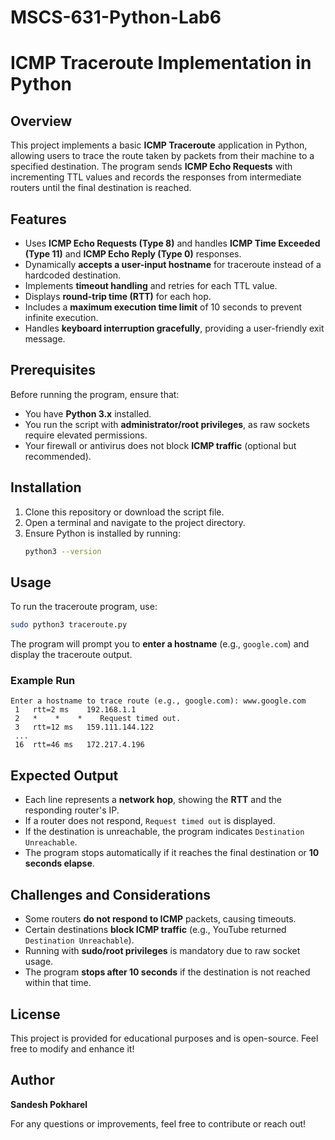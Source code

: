 # MSCS-631-Python-Lab6

# ICMP Traceroute Implementation in Python

## Overview
This project implements a basic **ICMP Traceroute** application in Python, allowing users to trace the route taken by packets from their machine to a specified destination. The program sends **ICMP Echo Requests** with incrementing TTL values and records the responses from intermediate routers until the final destination is reached.

## Features
- Uses **ICMP Echo Requests (Type 8)** and handles **ICMP Time Exceeded (Type 11)** and **ICMP Echo Reply (Type 0)** responses.
- Dynamically **accepts a user-input hostname** for traceroute instead of a hardcoded destination.
- Implements **timeout handling** and retries for each TTL value.
- Displays **round-trip time (RTT)** for each hop.
- Includes a **maximum execution time limit** of 10 seconds to prevent infinite execution.
- Handles **keyboard interruption gracefully**, providing a user-friendly exit message.

## Prerequisites
Before running the program, ensure that:
- You have **Python 3.x** installed.
- You run the script with **administrator/root privileges**, as raw sockets require elevated permissions.
- Your firewall or antivirus does not block **ICMP traffic** (optional but recommended).

## Installation
1. Clone this repository or download the script file.
2. Open a terminal and navigate to the project directory.
3. Ensure Python is installed by running:
   ```bash
   python3 --version
   ```

## Usage
To run the traceroute program, use:
```bash
sudo python3 traceroute.py
```
The program will prompt you to **enter a hostname** (e.g., `google.com`) and display the traceroute output.

### Example Run
```
Enter a hostname to trace route (e.g., google.com): www.google.com
 1   rtt=2 ms    192.168.1.1
 2   *    *    *    Request timed out.
 3   rtt=12 ms   159.111.144.122
 ...
 16  rtt=46 ms   172.217.4.196
```

## Expected Output
- Each line represents a **network hop**, showing the **RTT** and the responding router's IP.
- If a router does not respond, `Request timed out` is displayed.
- If the destination is unreachable, the program indicates `Destination Unreachable`.
- The program stops automatically if it reaches the final destination or **10 seconds elapse**.

## Challenges and Considerations
- Some routers **do not respond to ICMP** packets, causing timeouts.
- Certain destinations **block ICMP traffic** (e.g., YouTube returned `Destination Unreachable`).
- Running with **sudo/root privileges** is mandatory due to raw socket usage.
- The program **stops after 10 seconds** if the destination is not reached within that time.

## License
This project is provided for educational purposes and is open-source. Feel free to modify and enhance it!

## Author
**Sandesh Pokharel**

For any questions or improvements, feel free to contribute or reach out!



